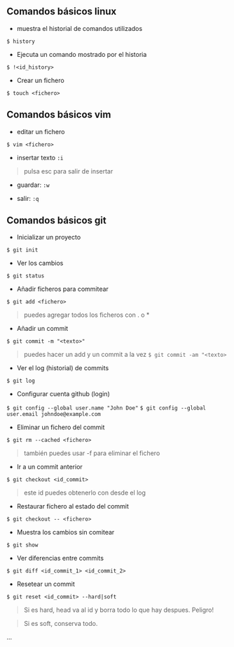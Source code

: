 ## Comandos básicos linux
* muestra el historial de comandos utilizados

`$ history`
	
* Ejecuta un comando mostrado por el historia

`$ !<id_history>`
	
* Crear un fichero

`$ touch <fichero>`

## Comandos básicos vim

* editar un fichero

`$ vim <fichero>`

* insertar texto `:i`

> pulsa esc para salir de insertar

* guardar: `:w`

* salir: `:q`
	
## Comandos básicos git

* Inicializar un proyecto

`$ git init`
	
* Ver los cambios

`$ git status`

* Añadir ficheros para commitear

`$ git add <fichero>`

> puedes agregar todos los ficheros con . o * 

* Añadir un commit

`$ git commit -m "<texto>"`

> puedes hacer un add y un commit a la vez
> `$ git commit -am "<texto>`

* Ver el log (historial) de commits

`$ git log`

* Configurar cuenta github (login)

`$ git config --global user.name "John Doe"`
`$ git config --global user.email johndoe@example.com`

* Eliminar un fichero del commit

`$ git rm --cached <fichero>`

> también puedes usar -f para eliminar el fichero

* Ir a un commit anterior

`$ git checkout <id_commit>`

> este id puedes obtenerlo con desde el log

* Restaurar fichero al estado del commit

`$ git checkout -- <fichero>`

* Muestra los cambios sin comitear

`$ git show`

* Ver diferencias entre commits

`$ git diff <id_commit_1> <id_commit_2>`

* Resetear un commit

`$ git reset <id_commit> --hard|soft`

> Si es hard, head va al id y borra todo lo que hay despues. Peligro!

> Si es soft, conserva todo.



...